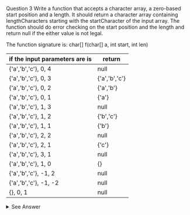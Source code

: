 Question 3
Write a function that accepts a character array, a zero-based start position and
a length. It should return a character array containing lengthCharacters starting with
the startCharacter of the input array. The function should do error checking on the start
position and the length and return null if the either value is not legal.

The function signature is:
char[] f(char[] a, int start, int len)


if the input parameters are is | return                                                      
--------------------------------|--------------------------------------------------------------
 {'a','b','c'}, 0, 4            | null                                                         
 {'a','b','c'}, 0, 3            | {'a','b','c'}                                                
 {'a','b','c'}, 0, 2            | {'a','b'}                                                    
 {'a','b','c'}, 0, 1            | {'a'}                                                        
 {'a','b','c'}, 1, 3            | null                                                         
 {'a','b','c'}, 1, 2            | {'b','c'}                                                    
 {'a','b','c'}, 1, 1            | {'b'}                                                        
 {'a','b','c'}, 2, 2            | null                                                         
 {'a','b','c'}, 2, 1            | {'c'}                                                        
 {'a','b','c'}, 3, 1            | null                                                         
 {'a','b','c'}, 1, 0            | {}                                                           
 {'a','b','c'}, -1, 2           | null                                                         
 {'a','b','c'}, -1, -2          | null                                                         
 {}, 0, 1                       | null                                                         


<details>
<summary>See Answer</summary>
 
 ```ruby
public static char[] getSubarray(char[] arr, int start, int length) {
    if (start < 0 || start >= arr.length || length <= 0 || start + length > arr.length) {
        return null;
    }

    char[] subarray = new char[length];
    for (int i = 0; i < length; i++) {
        subarray[i] = arr[start + i];
    }
    return subarray;
} 
 
```

### Explanation
 
1. The function starts by checking if the start position or length is not legal. The start position must be greater than or equal to 0 and less than the length of the input array arr. The length must also be greater than 0 and the start position plus the length must be less than or equal to the length of the input array. If either of these conditions is not met, the function immediately returns null.

2. If the start position and length are legal, the code declares a new character array subarray with a length equal to length.

3. The code then uses a for loop to copy length characters from the input array arr starting at the start position into the subarray. The code uses the variable i as the loop counter and adds i to the start position to get the index of the next character to be copied in each iteration.

4. Finally, the code returns the subarray after all characters have been copied into it.

</details>
